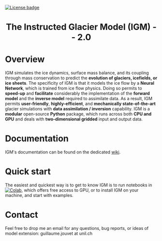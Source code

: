 [![License badge](https://img.shields.io/badge/License-GPLv3-blue.svg)](https://www.gnu.org/licenses/gpl-3.0)
### <h1 align="center" id="title">The Instructed Glacier Model (IGM) -- 2.0 </h1>

# Overview    

IGM simulates the ice dynamics, surface mass balance, and its coupling through mass conservation to predict the **evolution of glaciers, icefields, or ice sheets**. The specificity of IGM is that it models the ice flow by a **Neural Network**, which is trained from ice flow physics. Doing so permits to **speed-up** and **facilitate** considerably the implementation of the **forward model** and the **inverse model** required to assimilate data. As a result, IGM permits **user-friendly**, **highly-efficient**, and **mechanically state-of-the-art** glacier simulations with **data assimilation / inversion** capability. IGM is a **modular** open-source **Python** package, which runs across both **CPU and GPU** and deals with **two-dimensional gridded** input and output data. 
  
# Documentation

IGM's documentation can be found on the dedicated [wiki](https://github.com/jouvetg/igm2/wiki).
  
# Quick start

The easiest and quickest way is to get to know IGM is to run notebooks in [![Colab](https://colab.research.google.com/assets/colab-badge.svg)](https://colab.research.google.com/github/jouvetg/igm2/), which offers free access to GPU, or to install IGM on your machine, and start with examples.

# Contact

Feel free to drop me an email for any questions, bug reports, or ideas of model extension: guillaume.jouvet at unil.ch

